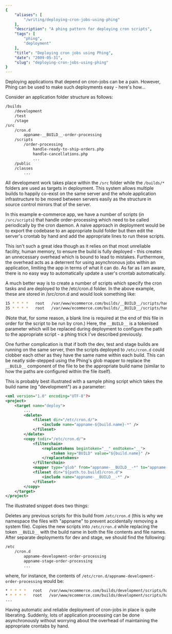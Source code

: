 ```yaml
---
{
    "aliases": [
        "/writing/deploying-cron-jobs-using-phing"
    ],
    "description": "A phing pattern for deploying cron scripts",
    "tags": [
        "phing",
        "deployment"
    ],
    "title": "Deploying cron jobs using Phing",
    "date": "2009-05-31",
    "slug": "deploying-cron-jobs-using-phing"
}
---
```



Deploying applications that depend on cron-jobs can be a pain. However,
Phing can be used to make such deployments easy - here's how...

Consider an application folder structure as follows:

``` bash
/builds
    /development
    /test
    /stage
/src
    /cron.d
        appname-__BUILD__-order-processing
    /scripts
        /order-processing
            handle-ready-to-ship-orders.php
            handle-cancellations.php
            ...
    /public
    /classes
        ...
```

All development work takes place within the `/src` folder while the
`/builds/*` folders are used as targets in deployment. This system
allows multiple builds to happily co-exist on the same server and the
whole application infrastructure to be moved between servers easily as
the structure in source control mirrors that of the server.

In this example e-commerce app, we have a number of scripts (in
`/src/scripts`) that handle order-processing which need to be called
periodically by the cron daemon. A naive approach in deployment would be
to export the codebase to an appropriate build folder but then edit the
server's crontab by hand and add the appropriate lines to run these
scripts.

This isn't such a great idea though as it relies on that most unreliable
facility, human memory, to ensure the build is fully deployed - this
creates an unnecessary overhead which is bound to lead to mistakes.
Furthermore, the overhead acts as a deterrent for using asynchronous
jobs within an application, limiting the app in terms of what it can do.
As far as I am aware, there is no easy way to automatically update a
user's crontab automatically.

A much better way is to create a number of scripts which specify the
cron tasks and are deployed to the /etc/cron.d folder. In the above
example, these are stored in /src/cron.d and would look something like:

``` bash
15 * * * *   root   /var/www/ecommerce.com/builds/__BUILD__/scripts/handle-ready-to-ship-orders.php > /dev/null 2>> /var/log/cron.errors.log
35 * * * *   root   /var/www/ecommerce.com/builds/__BUILD__/scripts/handle-cancellations.php > /dev/null 2>> /var/log/cron.errors.log
```

(Note that, for some reason, a blank line is required at the end of this
file in order for the script to be run by cron.) Here, the `__BUILD__`
is a tokenised parameter which will be replaced during deployment to
configure the path to the appropriate script - a phing trick I've
described previously.

One further complication is that if both the dev, test and stage builds
are running on the same server, then the scripts deployed to
`/etc/cron.d` could clobber each other as they have the same name within
each build. This can be neatly side-stepped using the Phing's glob
mapper to replace the `__BUILD__` component of the file to be the
appropriate build name (similar to how the paths are configured within
the file itself).

This is probably best illustrated with a sample phing script which takes
the build name (eg "development") as a parameter:

``` xml
<xml version="1.0" encoding="UTF-8"?>
<project>
    <target name="deploy">
        ...
        <delete>
            <fileset dir="/etc/cron.d/">
                <include name="appname-${build.name}-*" />
            </fileset>
        </delete>
        <copy todir="/etc/cron.d/"> 
            <filterchain>
                <replacetokens begintoken="__" endtoken="__">
                    <token key="BUILD" value="${build.name}" />
                </replacetokens>
            </filterchain>
            <mapper type="glob" from="appname-__BUILD__-*" to="appname-${build.name}-*" />
            <fileset dir="${path.to.build}/cron.d">
                <include name="appname-__BUILD__-*" />
            </fileset>
        </copy>
    </target>
</project>
```

The illustrated snippet does two things:

Deletes any previous scripts for this build from `/etc/cron.d` (this is
why we namespace the files with "appname" to prevent accidentally
removing a system file). Copies the new scripts into `/etc/cron.d` while
replacing the token `__BUILD__` with the build name in both the file
contents and file names. After separate deployments for dev and stage,
we should find the following:

``` bash
/etc
    /cron.d
        appname-development-order-processing
        appname-stage-order-processing
        ...
```

where, for instance, the contents of
`/etc/cron.d/appname-development-order-processing` would be:

``` bash
* * * * *   root   /var/www/ecommerce.com/builds/development/scripts/handle-ready-to-ship-orders.php
* * * * *   root   /var/www/ecommerce.com/builds/development/scripts/handle-cancellations.php
...
```

Having automatic and reliable deployment of cron-jobs in place is quite
liberating. Suddenly, lots of application processing can be done
asynchronously without worrying about the overhead of maintaining the
appropriate crontabs by hand.
